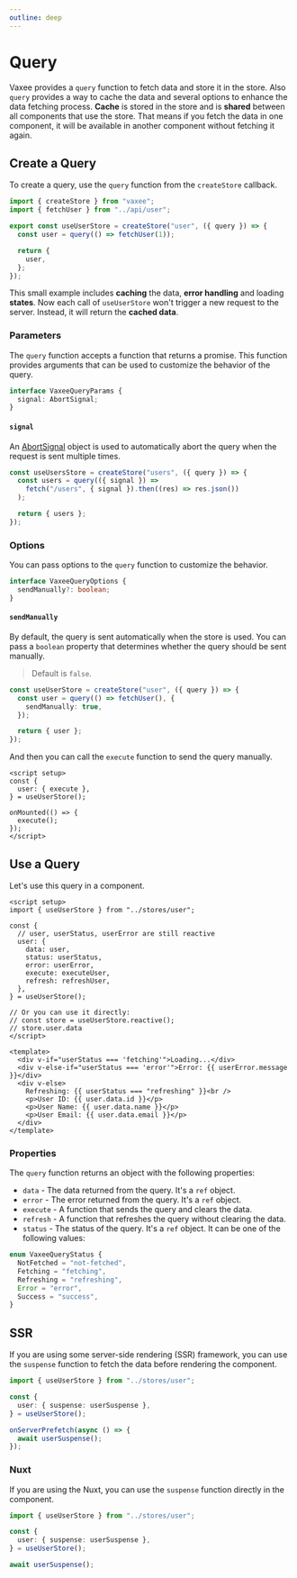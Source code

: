```yaml
---
outline: deep
---
```


# Query

Vaxee provides a `query` function to fetch data and store it in the store. Also `query` provides a way to cache the data and several options to enhance the data fetching process. **Cache** is stored in the store and is **shared** between all components that use the store. That means if you fetch the data in one component, it will be available in another component without fetching it again.

## Create a Query

To create a query, use the `query` function from the `createStore` callback.

```ts
import { createStore } from "vaxee";
import { fetchUser } from "../api/user";

export const useUserStore = createStore("user", ({ query }) => {
  const user = query(() => fetchUser(1));

  return {
    user,
  };
});
```

This small example includes **caching** the data, **error handling** and loading **states**. Now each call of `useUserStore` won't trigger a new request to the server. Instead, it will return the **cached data**.

### Parameters

The `query` function accepts a function that returns a promise. This function provides arguments that can be used to customize the behavior of the query.

```ts
interface VaxeeQueryParams {
  signal: AbortSignal;
}
```

#### `signal`

An [AbortSignal](https://developer.mozilla.org/en-US/docs/Web/API/AbortSignal) object is used to automatically abort the query when the request is sent multiple times.

```ts
const useUsersStore = createStore("users", ({ query }) => {
  const users = query(({ signal }) =>
    fetch("/users", { signal }).then((res) => res.json())
  );

  return { users };
});
```

### Options

You can pass options to the `query` function to customize the behavior.

```ts
interface VaxeeQueryOptions {
  sendManually?: boolean;
}
```

#### `sendManually`

By default, the query is sent automatically when the store is used. You can pass a `boolean` property that determines whether the query should be sent manually.

> Default is `false`.

```ts
const useUserStore = createStore("user", ({ query }) => {
  const user = query(() => fetchUser(), {
    sendManually: true,
  });

  return { user };
});
```

And then you can call the `execute` function to send the query manually.

```vue
<script setup>
const {
  user: { execute },
} = useUserStore();

onMounted(() => {
  execute();
});
</script>
```

## Use a Query

Let's use this query in a component.

```vue
<script setup>
import { useUserStore } from "../stores/user";

const {
  // user, userStatus, userError are still reactive
  user: {
    data: user,
    status: userStatus,
    error: userError,
    execute: executeUser,
    refresh: refreshUser,
  },
} = useUserStore();

// Or you can use it directly:
// const store = useUserStore.reactive();
// store.user.data
</script>

<template>
  <div v-if="userStatus === 'fetching'">Loading...</div>
  <div v-else-if="userStatus === 'error'">Error: {{ userError.message }}</div>
  <div v-else>
    Refreshing: {{ userStatus === "refreshing" }}<br />
    <p>User ID: {{ user.data.id }}</p>
    <p>User Name: {{ user.data.name }}</p>
    <p>User Email: {{ user.data.email }}</p>
  </div>
</template>
```

### Properties

The `query` function returns an object with the following properties:

- `data` - The data returned from the query. It's a `ref` object.
- `error` - The error returned from the query. It's a `ref` object.
- `execute` - A function that sends the query and clears the data.
- `refresh` - A function that refreshes the query without clearing the data.
- `status` - The status of the query. It's a `ref` object. It can be one of the following values:

```ts
enum VaxeeQueryStatus {
  NotFetched = "not-fetched",
  Fetching = "fetching",
  Refreshing = "refreshing",
  Error = "error",
  Success = "success",
}
```

## SSR

If you are using some server-side rendering (SSR) framework, you can use the `suspense` function to fetch the data before rendering the component.

```ts
import { useUserStore } from "../stores/user";

const {
  user: { suspense: userSuspense },
} = useUserStore();

onServerPrefetch(async () => {
  await userSuspense();
});
```

### Nuxt

If you are using the Nuxt, you can use the `suspense` function directly in the component.

```ts
import { useUserStore } from "../stores/user";

const {
  user: { suspense: userSuspense },
} = useUserStore();

await userSuspense();
```
